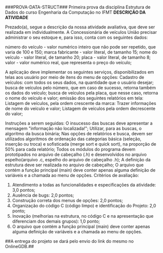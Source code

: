 ###PROVA-DATA-STRUCT###
 Primeira prova da disciplina Estrutura de Dados do curso Engenharia da Computação no IFMT
____DESCRIÇÃO DA ATIVIDADE____

Prezado(a), segue a descrição da nossa atividade avaliativa, que deve ser realizada em individualmente.
A Concessionária de veículos União precisar administrar o seu estoque e, para isso, conta com os seguintes dados:

número do veículo - valor numérico inteiro que não pode ser repetido, que varia de 100 e 150;
marca fabricante - valor literal, de tamanho 15;
nome do veículo - valor literal, de tamanho 20;
placa - valor literal, de tamanho 8;
valor - valor numérico real, que representa o preço do veículo;

A aplicação deve implementar os seguintes serviços, disponibilizados em telas aos usuário por meio de itens do menu de opções:
Cadastro de veículos: com todos os seus dados, na quantidade que o usuário desejar;
busca de veículos pelo número, que em caso de sucesso, retorna também os dados do veículo;
busca de veículos pela placa, que nesse caso, retorna o nome do veículo e valor;
emissão dos seguintes relatórios em tela:
Listagem de veículos, pela ordem crescente da marca: Trazer informações de nome do veículo e valor;
Listagem de veículos pela ordem decrescente do valor;

Instruções a serem seguidas:
O insucesso das buscas deve apresentar a mensagem "informação não localizada!";
Utilizar, para as buscas, o algoritmo da busca binária;
Nas opções de relatórios e busca, devem ser utilizados algoritmos de ordenação das categorias básica (seleção, inserção ou troca) e sofisticada (merge sort e quick sort), na proporção de 50% para cada relatório;
Todos os módulos do programa devem prototipados no arquivo de cabeçalho (.h) e desenvolvidos no arquivo espelho(arquivo .c, espelho do arquivo de cabeçalho .h);
A definição da estrutura deve ser realizada no arquivo de cabeçalho;
O arquivo que contém a função principal (main) deve conter apenas alguma definição de variáveis e a chamada ao menu de opções.
Critérios de avaliação:

1) Atendimento a todas as funcionalidades e especificações da atividade: 3,0 pontos;
2) Ausência de bugs: 2,0 pontos;
3) Construção correta dos menus de opções: 2,0 pontos;
4) Organização do código C (código limpo) e identificação do Projeto: 2,0 ponto;
5) Inovação (melhorias na estrutura, no código C e na apresentação que diferenciam dos demais grupos): 1,0 ponto;
6) O arquivo que contém a função principal (main) deve conter apenas alguma definição de variáveis e a chamada ao menu de opções.
   
##A entrega do projeto se dará pelo envio do link do mesmo no OnlineGDB.##

